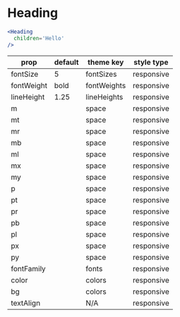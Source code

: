 # Heading

```.jsx
<Heading
  children='Hello'
/>
```

prop | default | theme key | style type
---|---|---|---
fontSize | 5 | fontSizes | responsive
fontWeight | bold | fontWeights | responsive
lineHeight | 1.25 | lineHeights | responsive
m |  | space | responsive
mt |  | space | responsive
mr |  | space | responsive
mb |  | space | responsive
ml |  | space | responsive
mx |  | space | responsive
my |  | space | responsive
p |  | space | responsive
pt |  | space | responsive
pr |  | space | responsive
pb |  | space | responsive
pl |  | space | responsive
px |  | space | responsive
py |  | space | responsive
fontFamily |  | fonts | responsive
color |  | colors | responsive
bg |  | colors | responsive
textAlign |  | N/A | responsive